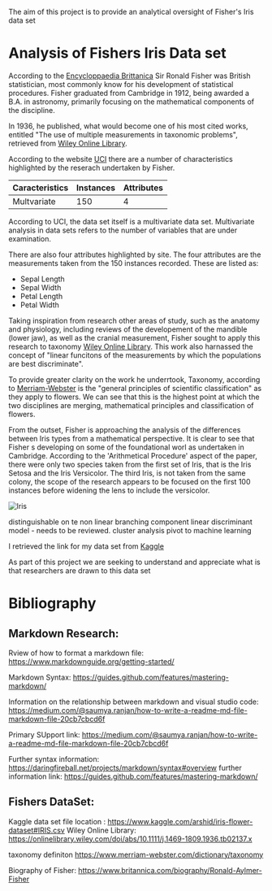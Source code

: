 The aim of this project is to provide an analytical oversight of Fisher's Iris data set


# Analysis of Fishers Iris Data set

According to the [Encycloppaedia Brittanica](https://www.britannica.com/biography/Ronald-Aylmer-Fisher "Encycloppaedia Brittanica") Sir Ronald Fisher was British statistician, most commonly know for his development of statistical procedures. Fisher graduated from Cambridge in 1912, being awarded a B.A. in astronomy, primarily focusing on the mathematical components of the discipline.


In 1936, he published, what would become one of his most cited works, entitled "The use of multiple measurements in taxonomic problems", retrieved from [Wiley Online Library](https://onlinelibrary.wiley.com/doi/abs/10.1111/j.1469-1809.1936.tb02137.x "Wiley Online Library"). 


According to the website [UCI](http://archive.ics.uci.edu/ml/datasets/Iris "UCI") there are a number of characteristics highlighted by the reserach undertaken by Fisher.


|Caracteristics| Instances| Attributes|
|--------------|----------|-----------|
|Multvariate  |    150   |     4      |


According to UCI, the data set itself is a multivariate data set.
Multivariate analysis in data sets refers to the number of variables that are under examination. 

There are also four attributes highlighted by site. The four attributes are the measurements taken from the 150 instances recorded. These are listed as: 
 - Sepal Length
 - Sepal Width
 - Petal Length
 - Petal Width

Taking inspiration from research other areas of study, such as the anatomy and physiology, including reviews of the  developement of the mandible (lower jaw), as well as the cranial measurement, Fisher sought to apply this research to taxonomy [Wiley Online Library](https://onlinelibrary.wiley.com/doi/abs/10.1111/j.1469-1809.1936.tb02137.x "Wiley Online Library"). This work also harnassed the concept of "linear funcitons of the measurements by which the populations are best discriminate". 

To provide greater clarity on the work he underrtook, Taxonomy, according to [Merriam-Webster](https://www.merriam-webster.com/dictionary/taxonomy "Merriam-Webster") is the "general principles of scientific classification" as they apply to flowers. We can see that this is the highest point at which the two disciplines are merging, mathematical principles and classification of flowers. 

From the outset, Fisher is approaching the analysis of the differences between Iris types from a mathematical perspective. It is clear to see that Fisher s developing on some of the foundational worl as undertaken in Cambridge.
According to the 'Arithmetical Procedure' aspect of the paper, there were only two species taken from the first set of Iris, that is the Iris Setosa and the Iris Versicolor.
The third Iris, is not taken from the same colony, the scope of the research appears to be focused on the first 100 instances before widening the lens to include the versicolor.

![Iris](https://www.google.com/search?q=iris+flowers&sxsrf=ALeKk02UbPO5QuAvq8BWKAIgaYIjIE5Hzg:1587668466629&source=lnms&tbm=isch&sa=X&ved=2ahUKEwjexOX3nf_oAhUNThUIHaeRB6EQ_AUoAXoECBkQAw&biw=1368&bih=770#imgrc=fgWhk-3eoIuTwM)



distinguishable on te non linear branching component
linear discriminant model - needs to be reviewed.
cluster analysis
pivot to machine learning 

I retrieved the link for my data set from [Kaggle](https://www.kaggle.com/arshid/iris-flower-dataset#IRIS.csv "Kaggle")


As part of this project we are seeking to understand and appreciate what is that researchers are drawn to this data set









# Bibliography

## **Markdown Research**:

Rview of how to format a markdown file: https://www.markdownguide.org/getting-started/

Markdown Syntax: https://guides.github.com/features/mastering-markdown/

Information on the relationship between markdown and visual studio code: https://medium.com/@saumya.ranjan/how-to-write-a-readme-md-file-markdown-file-20cb7cbcd6f

Primary SUpport link: https://medium.com/@saumya.ranjan/how-to-write-a-readme-md-file-markdown-file-20cb7cbcd6f


Further syntax information: https://daringfireball.net/projects/markdown/syntax#overview
further information link: https://guides.github.com/features/mastering-markdown/


## **Fishers DataSet**: 

Kaggle data set file location : https://www.kaggle.com/arshid/iris-flower-dataset#IRIS.csv
Wiley Online Library: https://onlinelibrary.wiley.com/doi/abs/10.1111/j.1469-1809.1936.tb02137.x

taxonomy definiton https://www.merriam-webster.com/dictionary/taxonomy

Biography of Fisher: https://www.britannica.com/biography/Ronald-Aylmer-Fisher

